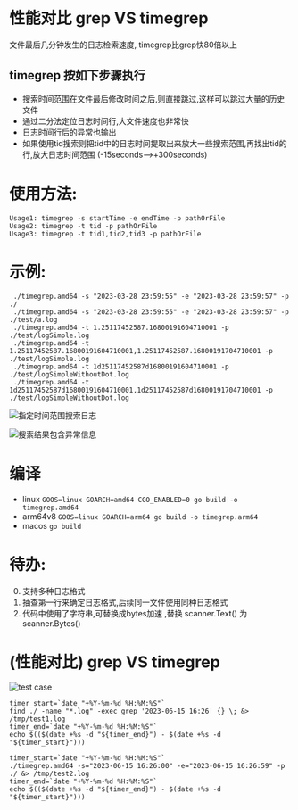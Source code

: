 # 性能对比 grep VS timegrep
文件最后几分钟发生的日志检索速度, timegrep比grep快80倍以上
## timegrep 按如下步骤执行
- 搜索时间范围在文件最后修改时间之后,则直接跳过,这样可以跳过大量的历史文件
- 通过二分法定位日志时间行,大文件速度也非常快 
- 日志时间行后的异常也输出
- 如果使用tid搜索则把tid中的日志时间提取出来放大一些搜索范围,再找出tid的行,放大日志时间范围 (-15seconds-->+300seconds) 
# 使用方法:
```
Usage1: timegrep -s startTime -e endTime -p pathOrFile
Usage2: timegrep -t tid -p pathOrFile
Usage3: timegrep -t tid1,tid2,tid3 -p pathOrFile
```
# 示例:
```
 ./timegrep.amd64 -s "2023-03-28 23:59:55" -e "2023-03-28 23:59:57" -p ./
 ./timegrep.amd64 -s "2023-03-28 23:59:55" -e "2023-03-28 23:59:57" -p ./test/a.log
 ./timegrep.amd64 -t 1.25117452587.16800191604710001 -p ./test/logSimple.log
 ./timegrep.amd64 -t 1.25117452587.16800191604710001,1.25117452587.16800191704710001 -p ./test/logSimple.log
 ./timegrep.amd64 -t 1d25117452587d16800191604710001 -p ./test/logSimpleWithoutDot.log
 ./timegrep.amd64 -t 1d25117452587d16800191604710001,1d25117452587d16800191704710001 -p ./test/logSimpleWithoutDot.log
```
![指定时间范围搜索日志](test/searchWithTimeRange.png)

![搜索结果包含异常信息](test/searchWithException.png)

# 编译
- linux `GOOS=linux GOARCH=amd64 CGO_ENABLED=0 go build -o timegrep.amd64`
- arm64v8 `GOOS=linux GOARCH=arm64 go build -o timegrep.arm64`
- macos `go build`
# 待办:
0. 支持多种日志格式
1. 抽查第一行来确定日志格式,后续同一文件使用同种日志格式
2. 代码中使用了字符串,可替换成bytes加速 ,替换 scanner.Text()  为 scanner.Bytes()

#  (性能对比) grep VS timegrep 
![test case](test/grepVStimegrep.png)

```
timer_start=`date "+%Y-%m-%d %H:%M:%S"`
find ./ -name "*.log" -exec grep '2023-06-15 16:26' {} \; &> /tmp/test1.log
timer_end=`date "+%Y-%m-%d %H:%M:%S"`
echo $(($(date +%s -d "${timer_end}") - $(date +%s -d "${timer_start}")))

timer_start=`date "+%Y-%m-%d %H:%M:%S"`
./timegrep.amd64 -s="2023-06-15 16:26:00" -e="2023-06-15 16:26:59" -p ./ &> /tmp/test2.log
timer_end=`date "+%Y-%m-%d %H:%M:%S"`
echo $(($(date +%s -d "${timer_end}") - $(date +%s -d "${timer_start}")))
```